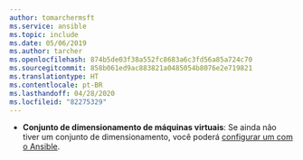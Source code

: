 ```yaml
---
author: tomarchermsft
ms.service: ansible
ms.topic: include
ms.date: 05/06/2019
ms.author: tarcher
ms.openlocfilehash: 874b5de03f38a552fc8683a6c3fd56a85a724c70
ms.sourcegitcommit: 858b061ed9ac883821a0485054b8076e2e719821
ms.translationtype: HT
ms.contentlocale: pt-BR
ms.lasthandoff: 04/28/2020
ms.locfileid: "82275329"
---
```

- **Conjunto de dimensionamento de máquinas virtuais**: Se ainda não tiver um conjunto de dimensionamento, você poderá [configurar um com o Ansible](../vm-scale-set-configure.md).